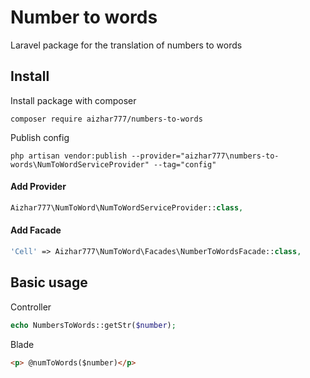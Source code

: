# Number to words
Laravel package for the translation of numbers to words

## Install
Install package with composer
```
composer require aizhar777/numbers-to-words
```
Publish config
```
php artisan vendor:publish --provider="aizhar777\numbers-to-words\NumToWordServiceProvider" --tag="config"
```

#### Add Provider
```php
Aizhar777\NumToWord\NumToWordServiceProvider::class,
```
#### Add Facade
```php
'Cell' => Aizhar777\NumToWord\Facades\NumberToWordsFacade::class,
```
## Basic usage
Controller
```php
echo NumbersToWords::getStr($number);
```
Blade
```html
<p> @numToWords($number)</p>
```